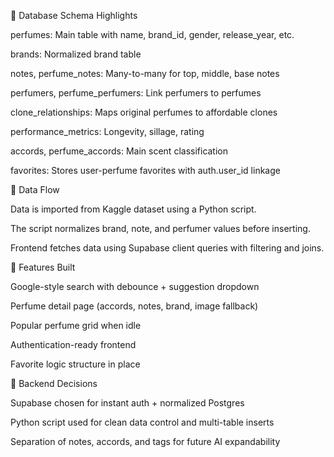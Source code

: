 🧱 Database Schema Highlights

perfumes: Main table with name, brand_id, gender, release_year, etc.

brands: Normalized brand table

notes, perfume_notes: Many-to-many for top, middle, base notes

perfumers, perfume_perfumers: Link perfumers to perfumes

clone_relationships: Maps original perfumes to affordable clones

performance_metrics: Longevity, sillage, rating

accords, perfume_accords: Main scent classification

favorites: Stores user-perfume favorites with auth.user_id linkage

🔁 Data Flow

Data is imported from Kaggle dataset using a Python script.

The script normalizes brand, note, and perfumer values before inserting.

Frontend fetches data using Supabase client queries with filtering and joins.

🧪 Features Built

Google-style search with debounce + suggestion dropdown

Perfume detail page (accords, notes, brand, image fallback)

Popular perfume grid when idle

Authentication-ready frontend

Favorite logic structure in place

🧱 Backend Decisions

Supabase chosen for instant auth + normalized Postgres

Python script used for clean data control and multi-table inserts

Separation of notes, accords, and tags for future AI expandability

